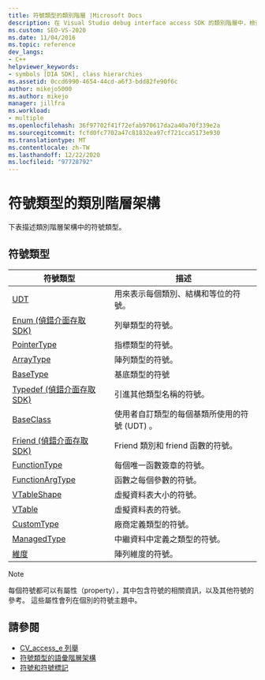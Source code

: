 ```yaml
---
title: 符號類型的類別階層 |Microsoft Docs
description: 在 Visual Studio debug interface access SDK 的類別階層中，檢查符號類型的清單。
ms.custom: SEO-VS-2020
ms.date: 11/04/2016
ms.topic: reference
dev_langs:
- C++
helpviewer_keywords:
- symbols [DIA SDK], class hierarchies
ms.assetid: 0ccd6990-4654-44cd-a6f3-bdd82fe90f6c
author: mikejo5000
ms.author: mikejo
manager: jillfra
ms.workload:
- multiple
ms.openlocfilehash: 36f97702f41f72efab970617da2a40a70f339e2a
ms.sourcegitcommit: fcfd0fc7702a47c81832ea97cf721cca5173e930
ms.translationtype: MT
ms.contentlocale: zh-TW
ms.lasthandoff: 12/22/2020
ms.locfileid: "97728792"
---
```

# <a name="class-hierarchy-of-symbol-types"></a>符號類型的類別階層架構
下表描述類別階層架構中的符號類型。

## <a name="symbol-types"></a>符號類型

|符號類型|描述|
|-----------------|-----------------|
|[UDT](../../debugger/debug-interface-access/udt.md)|用來表示每個類別、結構和等位的符號。|
|[Enum (偵錯介面存取 SDK)](../../debugger/debug-interface-access/enum-debug-interface-access-sdk.md)|列舉類型的符號。|
|[PointerType](../../debugger/debug-interface-access/pointertype.md)|指標類型的符號。|
|[ArrayType](../../debugger/debug-interface-access/arraytype.md)|陣列類型的符號。|
|[BaseType](../../debugger/debug-interface-access/basetype.md)|基底類型的符號|
|[Typedef (偵錯介面存取 SDK)](../../debugger/debug-interface-access/typedef-debug-interface-access-sdk.md)|引進其他類型名稱的符號。|
|[BaseClass](../../debugger/debug-interface-access/baseclass.md)|使用者自訂類型的每個基類所使用的符號 (UDT) 。|
|[Friend (偵錯介面存取 SDK)](../../debugger/debug-interface-access/friend-debug-interface-access-sdk.md)|Friend 類別和 friend 函數的符號。|
|[FunctionType](../../debugger/debug-interface-access/functiontype.md)|每個唯一函數簽章的符號。|
|[FunctionArgType](../../debugger/debug-interface-access/functionargtype.md)|函數之每個參數的符號。|
|[VTableShape](../../debugger/debug-interface-access/vtableshape.md)|虛擬資料表大小的符號。|
|[VTable](../../debugger/debug-interface-access/vtable.md)|虛擬資料表的符號。|
|[CustomType](../../debugger/debug-interface-access/customtype.md)|廠商定義類型的符號。|
|[ManagedType](../../debugger/debug-interface-access/managedtype.md)|中繼資料中定義之類型的符號。|
|[維度](../../debugger/debug-interface-access/dimension.md)|陣列維度的符號。|

> [!NOTE]
> 每個符號都可以有屬性（property），其中包含符號的相關資訊，以及其他符號的參考。 這些屬性會列在個別的符號主題中。

## <a name="see-also"></a>請參閱
- [CV_access_e 列舉](../../debugger/debug-interface-access/cv-access-e.md)
- [符號類型的語彙階層架構](../../debugger/debug-interface-access/lexical-hierarchy-of-symbol-types.md)
- [符號和符號標記](../../debugger/debug-interface-access/symbols-and-symbol-tags.md)